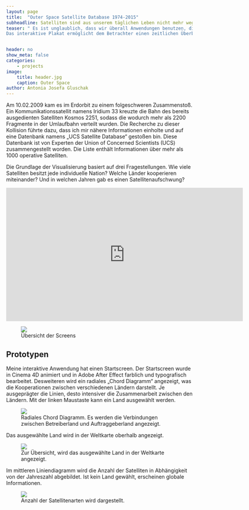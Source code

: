```yaml
---
layout: page
title:  "Outer Space Satellite Database 1974-2015"
subheadline: Satelliten sind aus unserem täglichen Leben nicht mehr wegzudenken.
teaser: " Es ist unglaublich, dass wir überall Anwendungen benutzen, die direkt mit Satelliten in Verbindung stehen.
Das interaktive Plakat ermöglicht dem Betrachter einen zeitlichen Überblick der Satellitenanzahl, Art des Satelliten und Besitzer- und Auftraggeberland."


header: no
show_meta: false
categories:
    - projects
image:
    title: header.jpg
    caption: Outer Space
author: Antonia Josefa Gluschak
---
```




Am 10.02.2009 kam es im Erdorbit zu einem folgeschweren Zusammenstoß. Ein Kommunikationssatellit namens Iridium 33 kreuzte die Bahn des bereits ausgedienten Satelliten Kosmos 2251, sodass die wodurch mehr als 2200 Fragmente in der Umlaufbahn verteilt wurden. Die Recherche zu dieser Kollision führte dazu, dass ich mir nähere Informationen einholte und auf eine Datenbank namens „UCS Satellite Database“ gestoßen bin. Diese Datenbank ist von Experten der Union of Concerned Scientists (UCS) zusammengestellt worden. Die Liste enthält Informationen über mehr als 1000 operative Satelliten.

Die Grundlage der Visualisierung basiert auf drei Fragestellungen. Wie viele Satelliten besitzt jede individuelle Nation? Welche Länder kooperieren miteinander? Und in welchen Jahren gab es einen Satellitenaufschwung?



<div class="flex-video"><iframe src="https://player.vimeo.com/video/175610396" width="640" height="360" frameborder="0" webkitallowfullscreen mozallowfullscreen allowfullscreen></iframe></div>



<figure>
  <img src="{{ site.urlimg }}/interaktiv2.jpg" />
  <figcaption >Übersicht der Screens</figcaption>
</figure>



## Prototypen

Meine interaktive Anwendung hat einen Startscreen. Der Startscreen wurde in Cinema 4D animiert und in Adobe After Effect farblich und typografisch bearbeitet.
Desweiteren wird ein radiales „Chord Diagramm“ angezeigt, was die Kooperationen zwischen verschiedenen Ländern darstellt. Je ausgeprägter die Linien, desto intensiver die Zusammenarbeit zwischen den Ländern. Mit der linken Maustaste kann ein Land ausgewählt werden.


<figure>
  <img src="{{ site.urlimg }}/radchorddiagramm.jpg" />
  <figcaption >Radiales Chord Diagramm. Es werden die Verbindungen zwischen Betreiberland und Auftraggeberland angezeigt.</figcaption>
</figure>



Das aus­gewählte Land wird in der Weltkarte oberhalb angezeigt.


<figure>
  <img src="{{ site.urlimg }}/kartenansicht.jpg" />
  <figcaption >Zur Übersicht, wird das ausgewählte Land in der Weltkarte angezeigt.</figcaption>
</figure>


 Im mittleren Liniendiagramm wird die Anzahl der Satelliten in Abhängigkeit von der Jahreszahl abgebildet. Ist kein Land gewählt, erscheinen globale Informationen.


<figure>
  <img src="{{ site.urlimg }}/diagramm.jpg" />
  <figcaption >Anzahl der Satellitenarten wird dargestellt.</figcaption>
</figure>
